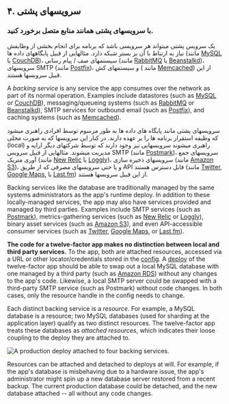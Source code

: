 ## ۴. سرویسهای پشتی
### با سرویسهای پشتی همانند منابع متصل برخورد کنید.

یک سرویس پشتی میتواند هر سرویسی باشد که برنامه برای انجام  بخشی از وظایفش نیاز به ارتباط با آن بر بستر شبکه دارد. مثالهایی از قبیل پایگاههای داده ها (مانند [MySQL](http://dev.mysql.com/) یا [CouchDB](http://couchdb.apache.org/))، سیستمهای صف / پیام رسانی (مانند [RabbitMQ](http://www.rabbitmq.com/) یا [Beanstalkd](http://kr.github.com/beanstalkd/))، سرویسهای SMTP (مانند [Postfix](http://www.postfix.org/))، و سیستمهای کش ( مانند [Memcached](http://memcached.org/)) از این قبیل سرویسها هستند.


A *backing service* is any service the app consumes over the network as part of its normal operation.  Examples include datastores (such as [MySQL](http://dev.mysql.com/) or [CouchDB](http://couchdb.apache.org/)), messaging/queueing systems (such as [RabbitMQ](http://www.rabbitmq.com/) or [Beanstalkd](http://kr.github.com/beanstalkd/)), SMTP services for outbound email (such as [Postfix](http://www.postfix.org/)), and caching systems (such as [Memcached](http://memcached.org/)).

سرویسهای پشتی مانند پایگاه های داده ها به طور مرسوم توسط افرادی راهبری میشود که وظیفه استقرار برنامه ها را بر عهده دارند. در کنار این سرویسها که به صورت محلی (local) راهبری میشوند سرویسهایی نیز وجود دارند که توسط شرکتهای دیگر ارایه و مدیریت میشوند. مثالهایی از قبیل سرویس SMTP (مانند [Postmark](http://postmarkapp.com/))، سرویسهای جمع آوری متریک (مانند [New Relic](http://newrelic.com/) یا [Loggly](http://www.loggly.com/))، سرویسهای ذخیره سازی (مانند [Amazon S3](http://aws.amazon.com/s3/))، و یا حتی سرویسهای مصرفی که  از طریق API قابل دسترس هستند (مانند [Twitter](http://dev.twitter.com/), [Google Maps](https://developers.google.com/maps/), یا [Last.fm](http://www.last.fm/api)) از این قبیل سرویسها هستند.

Backing services like the database are traditionally managed by the same systems administrators as the app's runtime deploy.  In addition to these locally-managed services, the app may also have services provided and managed by third parties.  Examples include SMTP services (such as [Postmark](http://postmarkapp.com/)), metrics-gathering services (such as [New Relic](http://newrelic.com/) or [Loggly](http://www.loggly.com/)), binary asset services (such as [Amazon S3](http://aws.amazon.com/s3/)), and even API-accessible consumer services (such as [Twitter](http://dev.twitter.com/), [Google Maps](https://developers.google.com/maps/), or [Last.fm](http://www.last.fm/api)).

**The code for a twelve-factor app makes no distinction between local and third party services.**  To the app, both are attached resources, accessed via a URL or other locator/credentials stored in the [config](./config).  A [deploy](./codebase) of the twelve-factor app should be able to swap out a local MySQL database with one managed by a third party (such as [Amazon RDS](http://aws.amazon.com/rds/)) without any changes to the app's code.  Likewise, a local SMTP server could be swapped with a third-party SMTP service (such as Postmark) without code changes.  In both cases, only the resource handle in the config needs to change.

Each distinct backing service is a *resource*.  For example, a MySQL database is a resource; two MySQL databases (used for sharding at the application layer) qualify as two distinct resources.  The twelve-factor app treats these databases as *attached resources*, which indicates their loose coupling to the deploy they are attached to.

<img src="/images/attached-resources.png" class="full" alt="A production deploy attached to four backing services." />

Resources can be attached and detached to deploys at will.  For example, if the app's database is misbehaving due to a hardware issue, the app's administrator might spin up a new database server restored from a recent backup.  The current production database could be detached, and the new database attached -- all without any code changes.
